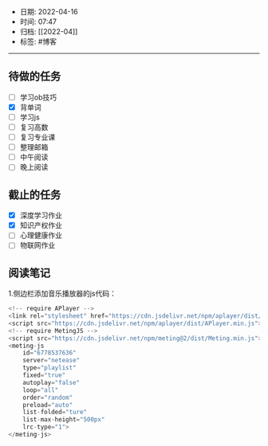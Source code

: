 - 日期: 2022-04-16
- 时间: 07:47
- 归档: [[2022-04]]
- 标签: #博客
---

## 待做的任务

- [ ] 学习ob技巧
- [x] 背单词
- [ ] 学习js
- [ ] 复习高数
- [ ] 复习专业课
- [ ] 整理邮箱
- [ ] 中午阅读
- [ ] 晚上阅读

## 截止的任务

- [x] 深度学习作业
- [x] 知识产权作业
- [ ] 心理健康作业
- [ ] 物联网作业

## 阅读笔记

1.侧边栏添加音乐播放器的js代码：

```javascript
<!-- require APlayer -->
<link rel="stylesheet" href="https://cdn.jsdelivr.net/npm/aplayer/dist/APlayer.min.css">
<script src="https://cdn.jsdelivr.net/npm/aplayer/dist/APlayer.min.js"></script>
<!-- require MetingJS -->
<script src="https://cdn.jsdelivr.net/npm/meting@2/dist/Meting.min.js"></script>
<meting-js
    id="6778537636"
    server="netease" 
	type="playlist" 
	fixed="true" 
	autoplay="false"
	loop="all"
	order="random"
	preload="auto"
	list-folded="ture"
	list-max-height="500px"
	lrc-type="1">
</meting-js>
```


